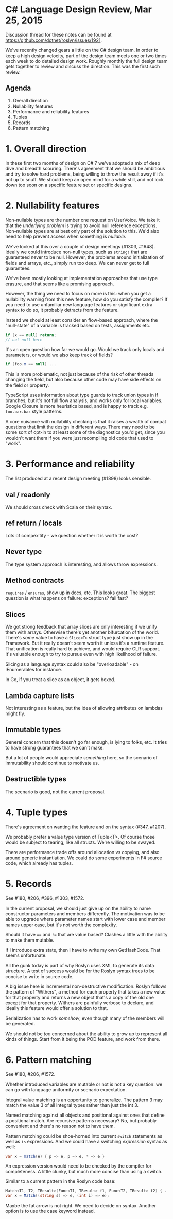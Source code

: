 C# Language Design Review, Mar 25, 2015
=======================================

Discussion thread for these notes can be found at https://github.com/dotnet/roslyn/issues/1921.

We've recently changed gears a little on the C# design team. In order to keep a high design velocity, part of the design team meets one or two times each week to do detailed design work. Roughly monthly the full design team gets together to review and discuss the direction. This was the first such review.


Agenda
------

1. Overall direction
2. Nullability features
3. Performance and reliability features
4. Tuples
5. Records
6. Pattern matching

1\. Overall direction
=====================

In these first two months of design on C# 7 we've adopted a mix of deep dive and breadth scouring. There's agreement that we should be ambitious and try to solve hard problems, being willing to throw the result away if it's not up to snuff. We should keep an open mind for a while still, and not lock down too soon on a specific feature set or specific designs.

 
2\. Nullability features
========================

Non-nullable types are the number one request on UserVoice. We take it that the *underlying problem* is trying to avoid null reference exceptions. Non-nullable types are at best only part of the solution to this. We'd also need to help prevent access when something is *nullable*.

We've looked at this over a couple of design meetings (#1303, #1648). Ideally we could introduce non-null types, such as `string!` that are guaranteed never to be null. However, the problems around initialization of fields and arrays, etc., simply run too deep. We can never get to full guarantees.

We've been mostly looking at implementation approaches that use type erasure, and that seems like a promising approach. 

However, the thing we need to focus on more is this: when you get a nullability warning from this new feature, how do you satisfy the compiler? If you need to use unfamiliar new language features or significant extra syntax to do so, it probably detracts from the feature.

Instead we should at least consider an flow-based approach, where the "null-state" of a variable is tracked based on tests, assignments etc. 

``` c#
if (x == null) return;
// not null here
```

It's an open question how far we would go. Would we track only locals and parameters, or would we also keep track of fields?

``` c#
if (foo.x == null) ...
```

This is more problematic, not just because of the risk of other threads changing the field, but also because other code may have side effects on the field or property.

TypeScript uses information about type guards to track union types in if branches, but it's not full flow analysis, and works only for local variables. Google Closure is more heuristics based, and is happy to track e.g. `foo.bar.baz` style patterns.

A core nuisance with nullability checking is that it raises a wealth of compat questions that limit the design in different ways. There may need to be some sort of opt-in to at least some of the diagnostics you'd get, since you wouldn't want them if you were just recompiling old code that used to "work".


3\. Performance and reliability
===============================

The list produced at a recent design meeting (#1898) looks sensible.

val / readonly
--------------

We should cross check with Scala on their syntax.


ref return / locals
-------------------

Lots of compexitity - we question whether it is worth the cost?


Never type
----------

The type system approach is interesting, and allows throw expressions.

Method contracts
----------------

`requires` / `ensures`, show up in docs, etc. This looks great. The biggest question is what happens on failure: exceptions? fail fast?


Slices
------

We got strong feedback that array slices are only interesting if we unify them with arrays. Otherwise there's yet another bifurcation of the world. There's *some* value to have a `Slice<T>` struct type just show up in the Framework. But it really doesn't seem worth it unless it's a runtime feature. That unification is really hard to achieve, and would require CLR support. It's valuable enough to try to pursue even with high likelihood of failure.

Slicing as a language syntax could also be "overloadable" - on IEnumerables for instance.

In Go, if you treat a slice as an object, it gets boxed. 


Lambda capture lists
--------------------

Not interesting as a feature, but the idea of allowing attributes on lambdas might fly. 


Immutable types
---------------

General concern that this doesn't go far enough, is lying to folks, etc. It tries to have strong guarantees that we can't make.

But a lot of people would appreciate *something* here, so the scenario of immutability should continue to motivate us.


Destructible types
------------------

The scenario is good, not the current proposal.


4\. Tuple types
===============

There's agreement on wanting the feature and on the syntax (#347, #1207).

We probably prefer a value type version of Tuple\<T>. Of course those would be subject to tearing, like all structs. We're willing to be swayed.

There are performance trade offs around allocation vs copying, and also around generic instantiation. We could do some experiments in F# source code, which already has tuples.


5\. Records
===========

See #180, #206, #396, #1303, #1572.

In the current proposal, we should just give up on the ability to name constructor parameters and members differently. The motivation was to be able to upgrade where parameter names start with lower case and member names upper case, but it's not worth the complexity.

Should it have `==` and `!=` that are value based? Clashes a little with the ability to make them mutable.

If I introduce extra state, then I have to write my own GetHashCode. That seems unfortunate.

All the gunk today is part of why Roslyn uses XML to generate its data structure. A test of success would be for the Roslyn syntax trees to be concise to write in source code.

A big issue here is incremental non-destructive modification. Roslyn follows the pattern of "Withers", a method for each property that takes a new value for that property and returns a new object that's a copy of the old one except for that property. Withers are painfully verbose to declare, and ideally this feature would offer a solution to that.

Serialization has to work *somehow*, even though many of the members will be generated.

We should not be *too* concerned about the ability to grow up to represent all kinds of things. Start from it being the POD feature, and work from there.


6\. Pattern matching
====================

See #180, #206, #1572.

Whether introduced variables are mutable or not is not a key question: we can go with language uniformity or scenario expectation.

Integral value matching is an opportunity to generalize. The pattern 3 may match the value 3 of all integral types rather than just the int 3.

Named matching against all objects and positional against ones that define a positional match. Are recursive patterns necessary? No, but probably convenient and there's no reason not to have them.

Pattern matching could be shoe-horned into current `switch` statements as well as `is` expressions. And we could have a switching *expression* syntax as well:

``` c#
var x = match(e) { p => e, p => e, * => e }
```
An expression version would need to be checked by the compiler for completeness. A little clunky, but much more concise than using a switch.

Similar to a current pattern in the Roslyn code base:

``` c#
Match<T1, T2, TResult>(Func<T1, TResult> f1, Func<T2, TResult> f2) { ... }
var x = Match((string s) => e, (int i) => e);
```

Maybe the fat arrow is not right. We need to decide on syntax. Another option is to use the case keyword instead.
